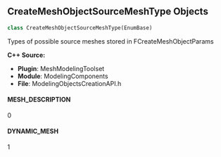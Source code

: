 ## CreateMeshObjectSourceMeshType Objects

```python
class CreateMeshObjectSourceMeshType(EnumBase)
```

Types of possible source meshes stored in FCreateMeshObjectParams

**C++ Source:**

- **Plugin**: MeshModelingToolset
- **Module**: ModelingComponents
- **File**: ModelingObjectsCreationAPI.h

<a id="unreal.CreateMeshObjectSourceMeshType.MESH_DESCRIPTION"></a>

#### MESH_DESCRIPTION

0

<a id="unreal.CreateMeshObjectSourceMeshType.DYNAMIC_MESH"></a>

#### DYNAMIC_MESH

1

<a id="unreal.CreateObjectTypeHint"></a>